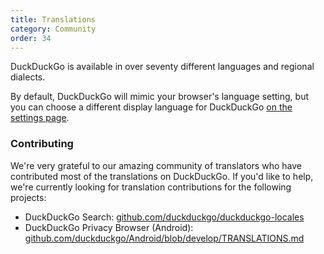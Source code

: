 ```yaml
---
title: Translations
category: Community
order: 34
---
```


<p>
    DuckDuckGo is available in over seventy different languages and regional dialects.
</p>

<p>
    By default, DuckDuckGo will mimic your browser's language setting, but you can choose a different display language for DuckDuckGo <a href="https://duckduckgo.com/settings">on the settings page</a>.
</p>


<h3>Contributing</h3>

<p>
    We're very grateful to our amazing community of translators who have contributed most of the translations on DuckDuckGo. If you'd like to help, we're currently looking for translation contributions for the following projects:
</p>

<ul>
    <li>DuckDuckGo Search: <a href="https://github.com/duckduckgo/duckduckgo-locales">github.com/duckduckgo/duckduckgo-locales</a></li>
    <li>DuckDuckGo Privacy Browser (Android): <a href="https://github.com/duckduckgo/Android/blob/develop/TRANSLATIONS.md">github.com/duckduckgo/Android/blob/develop/TRANSLATIONS.md</a></li>
</ul>
